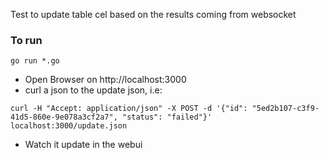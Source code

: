Test to update table cel based on the results coming from websocket

### To run
```go run *.go```

- Open Browser on http://localhost:3000
- curl a json to the update json, i.e:

```curl -H "Accept: application/json" -X POST -d '{"id": "5ed2b107-c3f9-41d5-860e-9e078a3cf2a7", "status": "failed"}' localhost:3000/update.json```

- Watch it update in the webui
